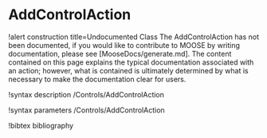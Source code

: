 <!-- MOOSE Documentation Stub: Remove this when content is added. -->

# AddControlAction

!alert construction title=Undocumented Class
The AddControlAction has not been documented, if you would like to contribute to MOOSE by writing
documentation, please see [MooseDocs/generate.md]. The content contained on this page explains the typical
documentation associated with an action; however, what is contained is ultimately determined by what
is necessary to make the documentation clear for users.

!syntax description /Controls/AddControlAction

!syntax parameters /Controls/AddControlAction

!bibtex bibliography
